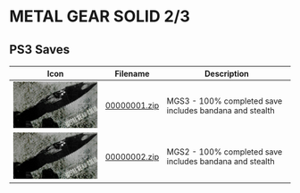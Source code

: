 # METAL GEAR SOLID 2/3

## PS3 Saves

| Icon | Filename | Description |
|------|----------|-------------|
| ![METAL GEAR SOLID 2/3](ICON0.PNG) | [00000001.zip](00000001.zip) | MGS3 - 100% completed save includes bandana and stealth |
| ![METAL GEAR SOLID 2/3](ICON0.PNG) | [00000002.zip](00000002.zip) | MGS2 - 100% completed save includes bandana and stealth |
